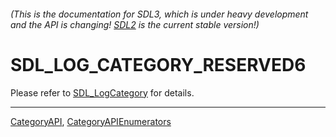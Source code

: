 ###### (This is the documentation for SDL3, which is under heavy development and the API is changing! [SDL2](https://wiki.libsdl.org/SDL2/) is the current stable version!)
# SDL_LOG_CATEGORY_RESERVED6

Please refer to [SDL_LogCategory](SDL_LogCategory) for details.

----
[CategoryAPI](CategoryAPI), [CategoryAPIEnumerators](CategoryAPIEnumerators)

